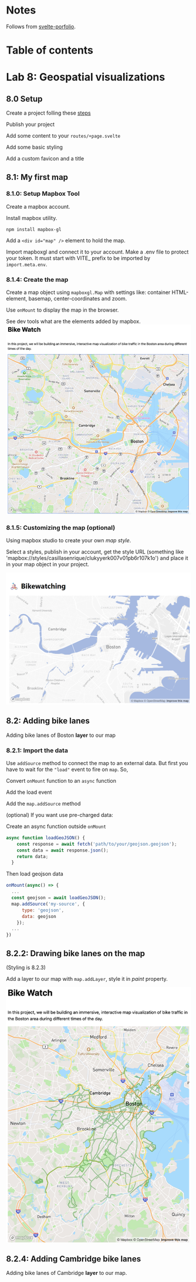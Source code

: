 # Notes
Follows from [svelte-porfolio](https://github.com/ccalobeto/svelte-portfolio/).

# Table of contents

# Lab 8: Geospatial visualizations
## 8.0 Setup
Create a project folling these [steps](https://github.com/ccalobeto/svelte-portfolio/blob/main/README.md#lab-4-svelte-templating--control-flow)

Publish your project

Add some content to your `routes/+page.svelte`

Add some basic styling

Add a custom favicon and a title

## 8.1: My first map
### 8.1.0: Setup Mapbox Tool
Create a mapbox account.

Install mapbox utility.

```
npm install mapbox-gl
```

Add a `<div id="map" />` element to hold the map.

Import mapboxgl and connect it to your account. Make a .env file to protect your token. It must start with VITE_ prefix to be imported by `import.meta.env`.

### 8.1.4: Create the map
Create a map object using `mapboxgl.Map` with settings like: container HTML-element, basemap, center-coordinates and zoom.

Use `onMount` to display the map in the browser.

See dev tools what are the elements added by mapbox.
![](/static/images/8-create%20a%20map.png)

### 8.1.5: Customizing the map (optional)
Using mapbox studio to create your own *map style*.

Select a styles, publish in your account, get the style URL (something like 'mapbox://styles/casillasenrique/clukyyerk007v01pb6r107k1o') and place it in your map object in your project.

![](./static/images/8-customizing-mapbox-studio.png)

## 8.2: Adding bike lanes
Adding bike lanes of Boston **layer** to our map

### 8.2.1: Import the data

Use `addSource` method to connect the map to an external data. But first you have to wait for the `"load"` event to fire on `map`. So,

Convert `onMount` function to an `async` function

Add the load event

Add the `map.addSource` method

(optional) If you want use pre-charged data: 

Create an async function outside `onMount`
```js
async function loadGeoJSON() {
    const response = await fetch('path/to/your/geojson.geojson');
    const data = await response.json();
    return data;
  }
```
Then load geojson data 
```js
onMount(async() => { 
  ...
  const geojson = await loadGeoJSON();
  map.addSource('my-source', {
      type: 'geojson',
      data: geojson
    });
  ...
})
```

## 8.2.2: Drawing bike lanes on the map
(Styling is 8.2.3)

Add a layer to our map with `map.addLayer`, style it in *paint* property.

![](./static/images/8-styling-map.png)

## 8.2.4: Adding Cambridge bike lanes
Adding bike lanes of Cambridge **layer** to our map.
